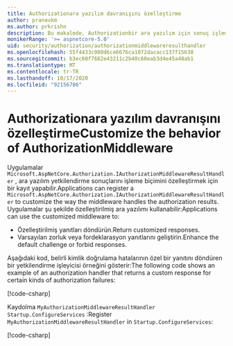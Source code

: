 ```yaml
---
title: Authorizationara yazılım davranışını özelleştirme
author: pranavkm
ms.author: prkrishn
description: Bu makalede, Authorizationbir ara yazılım için sonuç işlemenin nasıl özelleştirileceği açıklanır.
monikerRange: '>= aspnetcore-5.0'
uid: security/authorization/authorizationmiddlewareresulthandler
ms.openlocfilehash: 55f4433c080d6ce6676ca1072dacacc137f15638
ms.sourcegitcommit: b3ec60f7682e43211c2b40c60eab3d4e45a48ab1
ms.translationtype: MT
ms.contentlocale: tr-TR
ms.lasthandoff: 10/17/2020
ms.locfileid: "92156786"
---
```

# <a name="customize-the-behavior-of-authorizationmiddleware"></a><span data-ttu-id="37b9a-103">Authorizationara yazılım davranışını özelleştirme</span><span class="sxs-lookup"><span data-stu-id="37b9a-103">Customize the behavior of AuthorizationMiddleware</span></span>

<span data-ttu-id="37b9a-104">Uygulamalar `Microsoft.AspNetCore.Authorization.IAuthorizationMiddlewareResultHandler` , ara yazılım yetkilendirme sonuçlarını işleme biçimini özelleştirmek için bir kayıt yapabilir.</span><span class="sxs-lookup"><span data-stu-id="37b9a-104">Applications can register a `Microsoft.AspNetCore.Authorization.IAuthorizationMiddlewareResultHandler` to customize the way the middleware handles the authorization results.</span></span> <span data-ttu-id="37b9a-105">Uygulamalar şu şekilde özelleştirilmiş ara yazılımı kullanabilir:</span><span class="sxs-lookup"><span data-stu-id="37b9a-105">Applications can use the customized middleware to:</span></span>

* <span data-ttu-id="37b9a-106">Özelleştirilmiş yanıtları döndürün.</span><span class="sxs-lookup"><span data-stu-id="37b9a-106">Return customized responses.</span></span>
* <span data-ttu-id="37b9a-107">Varsayılan zorluk veya fordeklarasyon yanıtlarını geliştirin.</span><span class="sxs-lookup"><span data-stu-id="37b9a-107">Enhance the default challenge or forbid responses.</span></span>

<span data-ttu-id="37b9a-108">Aşağıdaki kod, belirli kimlik doğrulama hatalarının özel bir yanıtını döndüren bir yetkilendirme işleyicisi örneğini gösterir:</span><span class="sxs-lookup"><span data-stu-id="37b9a-108">The following code shows an example of an authorization handler that returns a custom response for certain kinds of authorization failures:</span></span>

[!code-csharp[](customizingauthorizationmiddlewareresponse/sample/AuthorizationMiddlewareResultHandlerSample/MyAuthorizationMiddlewareResultHandler.cs)]

<span data-ttu-id="37b9a-109">Kaydolma `MyAuthorizationMiddlewareResultHandler` `Startup.ConfigureServices` :</span><span class="sxs-lookup"><span data-stu-id="37b9a-109">Register `MyAuthorizationMiddlewareResultHandler` in `Startup.ConfigureServices`:</span></span>

[!code-csharp[](customizingauthorizationmiddlewareresponse/sample/AuthorizationMiddlewareResultHandlerSample/Startup.cs?name=snippet)]

<!-- <xref:Microsoft.AspNetCore.Authorization.IAuthorizationMiddlewareResultHandler /> -->